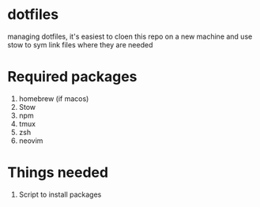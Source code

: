 # dotfiles
managing dotfiles, it's easiest to cloen this repo on a new machine and use stow to sym link files 
where they are needed

# Required packages
1. homebrew (if macos)
2. Stow
3. npm
4. tmux
5. zsh
6. neovim



# Things needed
1. Script to install packages 

